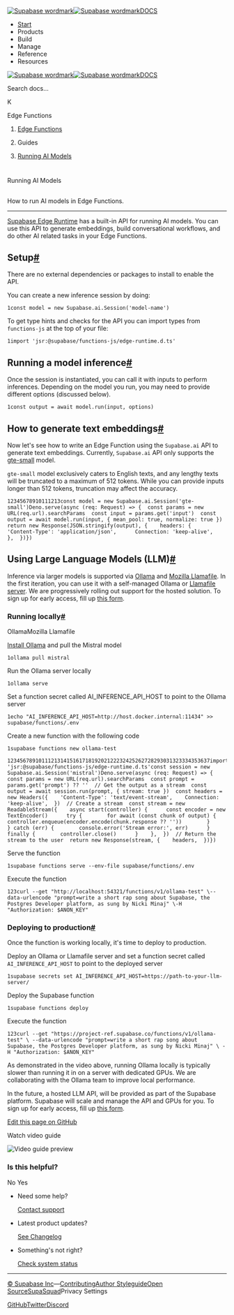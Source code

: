 [![Supabase wordmark](https://supabase.com/docs/_next/image?url=%2Fdocs%2Fsupabase-dark.svg&w=256&q=75&dpl=dpl_5BYG5BkQhU19GEfZfhcgAbeGcRQo)![Supabase wordmark](https://supabase.com/docs/_next/image?url=%2Fdocs%2Fsupabase-light.svg&w=256&q=75&dpl=dpl_5BYG5BkQhU19GEfZfhcgAbeGcRQo)DOCS](https://supabase.com/docs)

-   [Start](https://supabase.com/docs/guides/getting-started)
-   Products
-   Build
-   Manage
-   Reference
-   Resources

[![Supabase wordmark](https://supabase.com/docs/_next/image?url=%2Fdocs%2Fsupabase-dark.svg&w=256&q=75&dpl=dpl_5BYG5BkQhU19GEfZfhcgAbeGcRQo)![Supabase wordmark](https://supabase.com/docs/_next/image?url=%2Fdocs%2Fsupabase-light.svg&w=256&q=75&dpl=dpl_5BYG5BkQhU19GEfZfhcgAbeGcRQo)DOCS](https://supabase.com/docs)

Search docs...

K

Edge Functions

1.  [Edge Functions](https://supabase.com/docs/guides/functions)

3.  Guides

5.  [Running AI Models](https://supabase.com/docs/guides/functions/ai-models)

# 

Running AI Models

## 

How to run AI models in Edge Functions.

* * *

[Supabase Edge Runtime](https://github.com/supabase/edge-runtime) has a built-in API for running AI models. You can use this API to generate embeddings, build conversational workflows, and do other AI related tasks in your Edge Functions.

## Setup[#](#setup)

There are no external dependencies or packages to install to enable the API.

You can create a new inference session by doing:

```
1const model = new Supabase.ai.Session('model-name')
```

To get type hints and checks for the API you can import types from `functions-js` at the top of your file:

```
1import 'jsr:@supabase/functions-js/edge-runtime.d.ts'
```

## Running a model inference[#](#running-a-model-inference)

Once the session is instantiated, you can call it with inputs to perform inferences. Depending on the model you run, you may need to provide different options (discussed below).

```
1const output = await model.run(input, options)
```

## How to generate text embeddings[#](#how-to-generate-text-embeddings)

Now let's see how to write an Edge Function using the `Supabase.ai` API to generate text embeddings. Currently, `Supabase.ai` API only supports the [gte-small](https://huggingface.co/Supabase/gte-small) model.

`gte-small` model exclusively caters to English texts, and any lengthy texts will be truncated to a maximum of 512 tokens. While you can provide inputs longer than 512 tokens, truncation may affect the accuracy.

```
12345678910111213const model = new Supabase.ai.Session('gte-small')Deno.serve(async (req: Request) => {  const params = new URL(req.url).searchParams  const input = params.get('input')  const output = await model.run(input, { mean_pool: true, normalize: true })  return new Response(JSON.stringify(output), {    headers: {      'Content-Type': 'application/json',      Connection: 'keep-alive',    },  })})
```

## Using Large Language Models (LLM)[#](#using-large-language-models-llm)

Inference via larger models is supported via [Ollama](https://ollama.com/) and [Mozilla Llamafile](https://github.com/Mozilla-Ocho/llamafile). In the first iteration, you can use it with a self-managed Ollama or [Llamafile server](https://www.docker.com/blog/a-quick-guide-to-containerizing-llamafile-with-docker-for-ai-applications/). We are progressively rolling out support for the hosted solution. To sign up for early access, fill up [this form](https://forms.supabase.com/supabase.ai-llm-early-access).

### Running locally[#](#running-locally)

OllamaMozilla Llamafile

[Install Ollama](https://github.com/ollama/ollama?tab=readme-ov-file#ollama) and pull the Mistral model

```
1ollama pull mistral
```

Run the Ollama server locally

```
1ollama serve
```

Set a function secret called AI\_INFERENCE\_API\_HOST to point to the Ollama server

```
1echo "AI_INFERENCE_API_HOST=http://host.docker.internal:11434" >> supabase/functions/.env
```

Create a new function with the following code

```
1supabase functions new ollama-test
```

```
12345678910111213141516171819202122232425262728293031323334353637import 'jsr:@supabase/functions-js/edge-runtime.d.ts'const session = new Supabase.ai.Session('mistral')Deno.serve(async (req: Request) => {  const params = new URL(req.url).searchParams  const prompt = params.get('prompt') ?? ''  // Get the output as a stream  const output = await session.run(prompt, { stream: true })  const headers = new Headers({    'Content-Type': 'text/event-stream',    Connection: 'keep-alive',  })  // Create a stream  const stream = new ReadableStream({    async start(controller) {      const encoder = new TextEncoder()      try {        for await (const chunk of output) {          controller.enqueue(encoder.encode(chunk.response ?? ''))        }      } catch (err) {        console.error('Stream error:', err)      } finally {        controller.close()      }    },  })  // Return the stream to the user  return new Response(stream, {    headers,  })})
```

Serve the function

```
1supabase functions serve --env-file supabase/functions/.env
```

Execute the function

```
123curl --get "http://localhost:54321/functions/v1/ollama-test" \--data-urlencode "prompt=write a short rap song about Supabase, the Postgres Developer platform, as sung by Nicki Minaj" \-H "Authorization: $ANON_KEY"
```

### Deploying to production[#](#deploying-to-production)

Once the function is working locally, it's time to deploy to production.

Deploy an Ollama or Llamafile server and set a function secret called `AI_INFERENCE_API_HOST` to point to the deployed server

```
1supabase secrets set AI_INFERENCE_API_HOST=https://path-to-your-llm-server/
```

Deploy the Supabase function

```
1supabase functions deploy
```

Execute the function

```
123curl --get "https://project-ref.supabase.co/functions/v1/ollama-test" \ --data-urlencode "prompt=write a short rap song about Supabase, the Postgres Developer platform, as sung by Nicki Minaj" \ -H "Authorization: $ANON_KEY"
```

As demonstrated in the video above, running Ollama locally is typically slower than running it in on a server with dedicated GPUs. We are collaborating with the Ollama team to improve local performance.

In the future, a hosted LLM API, will be provided as part of the Supabase platform. Supabase will scale and manage the API and GPUs for you. To sign up for early access, fill up [this form](https://forms.supabase.com/supabase.ai-llm-early-access).

[Edit this page on GitHub](https://github.com/supabase/supabase/blob/master/apps/docs/content/guides/functions/ai-models.mdx)

Watch video guide

![Video guide preview](https://supabase.com/docs/_next/image?url=https%3A%2F%2Fimg.youtube.com%2Fvi%2Fw4Rr_1whU-U%2F0.jpg&w=3840&q=75&dpl=dpl_5BYG5BkQhU19GEfZfhcgAbeGcRQo)

### Is this helpful?

No Yes

-   Need some help?
    
    [Contact support](https://supabase.com/support)
-   Latest product updates?
    
    [See Changelog](https://supabase.com/changelog)
-   Something's not right?
    
    [Check system status](https://status.supabase.com/)

* * *

[© Supabase Inc](https://supabase.com/)—[Contributing](https://github.com/supabase/supabase/blob/master/apps/docs/DEVELOPERS.md)[Author Styleguide](https://github.com/supabase/supabase/blob/master/apps/docs/CONTRIBUTING.md)[Open Source](https://supabase.com/open-source)[SupaSquad](https://supabase.com/supasquad)Privacy Settings

[GitHub](https://github.com/supabase/supabase)[Twitter](https://twitter.com/supabase)[Discord](https://discord.supabase.com/)